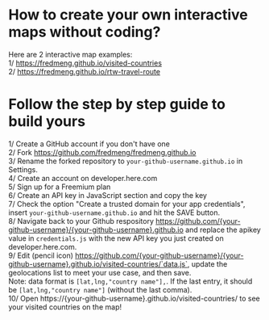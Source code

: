 # How to create your own interactive maps without coding?

Here are 2 interactive map examples:<br>
1/ https://fredmeng.github.io/visited-countries<br>
2/ https://fredmeng.github.io/rtw-travel-route<br>

# Follow the step by step guide to build yours
1/ Create a GitHub account if you don't have one<br>
2/ Fork https://github.com/fredmeng/fredmeng.github.io<br>
3/ Rename the forked repository to `your-github-username.github.io` in Settings.<br>
4/ Create an account on developer.here.com<br>
5/ Sign up for a Freemium plan<br>
6/ Create an API key in JavaScript section and copy the key<br>
7/ Check the option "Create a trusted domain for your app credentials", insert `your-github-username.github.io` and hit the SAVE button.<br>
8/ Navigate back to your Github respository https://github.com/{your-github-username}/{your-github-username}.github.io and replace the apikey value in `credentials.js` with the new API key you just created on developer.here.com.<br>
9/ Edit (pencil icon) https://github.com/{your-github-username}/{your-github-username}.github.io/visited-countries/`data.js`, update the geolocations list to meet your use case, and then save.<br>
Note: data format is `[lat,lng,"country name"],`. If the last entry, it should be `[lat,lng,"country name"]` (without the last comma).<br>
10/ Open https://{your-github-username}.github.io/visited-countries/ to see your visited countries on the map!<br>
